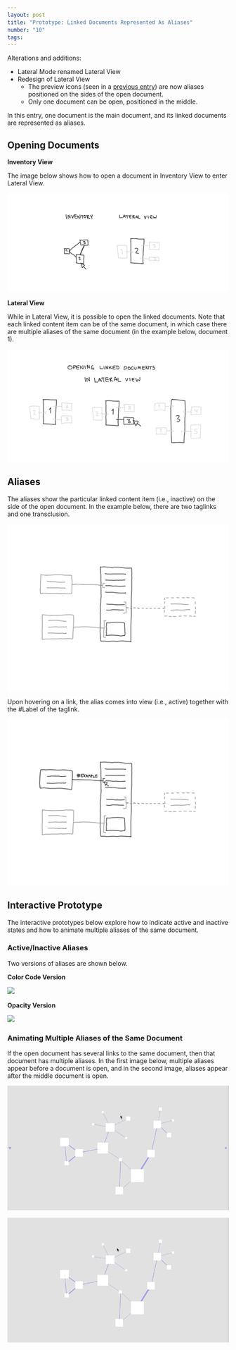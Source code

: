```yaml
---
layout: post
title: "Prototype: Linked Documents Represented As Aliases"
number: "10"
tags:
---
```


Alterations and additions:
- Lateral Mode renamed Lateral View
- Redesign of Lateral View
	- The preview icons (seen in a [previous entry](08)) are now aliases positioned on the sides of the open document.
	- Only one document can be open, positioned in the middle.

In this entry, one document is the main document, and its linked documents are represented as aliases.

## Opening Documents

**Inventory View**

The image below shows how to open a document in Inventory View to enter Lateral View.

![](assets/inventory_to_lateral.png)

**Lateral View**

While in Lateral View, it is possible to open the linked documents. Note that each linked content item can be of the same document, in which case there are multiple aliases of the same document (in the example below, document 1).

![](assets/lateral_view_opening_documents.png)

## Aliases

The aliases show the particular linked content item (i.e., inactive) on the side of the open document. In the example below, there are two taglinks and one transclusion.

![](assets/lateral_mode_01.png)

Upon hovering on a link, the alias comes into view (i.e., active) together with the \#Label of the taglink.

![](assets/lateral_mode_02.png)

## Interactive Prototype

The interactive prototypes below explore how to indicate active and inactive states and how to animate multiple aliases of the same document.

### Active/Inactive Aliases

Two versions of aliases are shown below.

**Color Code Version**

![](assets/test_03_color.gif)

**Opacity Version**

![](assets/test_03_opacity.gif)

### Animating Multiple Aliases of the Same Document

If the open document has several links to the same document, then that document has multiple aliases. In the first image below, multiple aliases appear before a document is open, and in the second image, aliases appear after the middle document is open.

![](assets/test_03_split_before.gif)

![](assets/test_03_split_after.gif)
